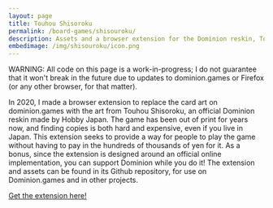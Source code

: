 ```yaml
---
layout: page
title: Touhou Shisoroku
permalink: /board-games/shisouroku/
description: Assets and a browser extension for the Dominion reskin, Touhou Shisoroku.
embedimage: /img/shisouroku/icon.png
---
```


WARNING: All code on this page is a work-in-progress; I do not guarantee that it won't break in the future due to updates to dominion.games or Firefox (or any other browser, for that matter).

In 2020, I made a browser extension to replace the card art on dominion.games with the art from Touhou Shisoroku, an official Dominion reskin made by Hobby Japan. The game has been out of print for years now, and finding copies is both hard and expensive, even if you live in Japan. This extension seeks to provide a way for people to play the game without having to pay in the hundreds of thousands of yen for it. As a bonus, since the extension is designed around an official online implementation, you can support Dominion while you do it! The extension and assets can be found in its Github repository, for use on Dominion.games and in other projects.

<a href="https://github.com/Blizihguh/touhou-shisoroku">Get the extension here!</a>